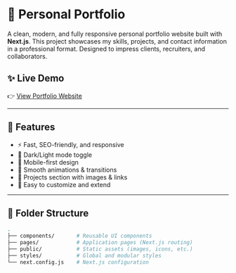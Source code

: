 # 💼 Personal Portfolio

A clean, modern, and fully responsive personal portfolio website built with **Next.js**. This project showcases my skills, projects, and contact information in a professional format. Designed to impress clients, recruiters, and collaborators.

## ✨ Live Demo

👉 [View Portfolio Website]( )


---

## 🚀 Features

- ⚡ Fast, SEO-friendly, and responsive
- 🌙 Dark/Light mode toggle
- 📱 Mobile-first design
- 🧩 Smooth animations & transitions
- 📁 Projects section with images & links
- 🧠 Easy to customize and extend

---

## 📁 Folder Structure

```bash
.
├── components/       # Reusable UI components
├── pages/            # Application pages (Next.js routing)
├── public/           # Static assets (images, icons, etc.)
├── styles/           # Global and modular styles
└── next.config.js    # Next.js configuration
